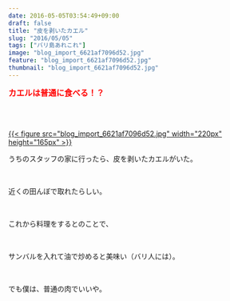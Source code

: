```yaml
---
date: 2016-05-05T03:54:49+09:00
draft: false
title: "皮を剥いたカエル"
slug: "2016/05/05"
tags: ["バリ島あれこれ"]
image: "blog_import_6621af7096d52.jpg"
feature: "blog_import_6621af7096d52.jpg"
thumbnail: "blog_import_6621af7096d52.jpg"
---
```

<p><font color="#ff0000" size="3"><strong>カエルは普通に食べる！？</strong></font></p><br/><p><br/><a href="blog_import_6621af71cdb9c.jpg">{{< figure src="blog_import_6621af7096d52.jpg" width="220px" height="165px" >}}</a><br/></p><p>うちのスタッフの家に行ったら、皮を剥いたカエルがいた。</p><br/><p>近くの田んぼで取れたらしい。</p><br/><p>これから料理をするとのことで、</p><br/><p>サンバルを入れて油で炒めると美味い（バリ人には）。</p><br/><p>でも僕は、普通の肉でいいや。</p><br/><br/>

